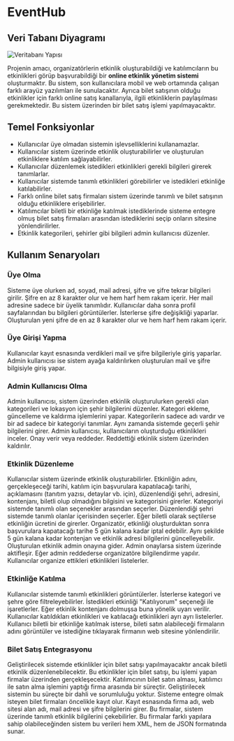 # EventHub

## Veri Tabanı Diyagramı
![Veritabanı Yapısı](https://i.hizliresim.com/99xn77v.png)

Projenin amacı, organizatörlerin etkinlik oluşturabildiği ve katılımcıların bu etkinlikleri görüp başvurabildiği bir **online etkinlik yönetim sistemi** oluşturmaktır.  Bu sistem, son kullanıcılara mobil ve web ortamında çalışan farklı arayüz yazılımları ile sunulacaktır. Ayrıca bilet satışının olduğu etkinlikler için farklı online satış kanallarıyla, ilgili etkinliklerin paylaşılması gerekmektedir. Bu sistem üzerinden bir bilet satış işlemi yapılmayacaktır.

## Temel Fonksiyonlar

- Kullanıcılar üye olmadan sistemin işlevselliklerini kullanamazlar.
- Kullanıcılar sistem üzerinde etkinlik oluşturabilirler ve oluşturulan etkinliklere katılım sağlayabilirler.
- Kullanıcılar düzenlemek istedikleri etkinlikleri gerekli bilgileri girerek tanımlarlar.
- Kullanıcılar sistemde tanımlı etkinlikleri görebilirler ve istedikleri etkinliğe katılabilirler.
- Farklı online bilet satış firmaları sistem üzerinde tanımlı ve bilet satışının olduğu etkinliklere erişebilirler.
- Katılımcılar biletli bir etkinliğe katılmak istediklerinde sisteme entegre olmuş bilet satış firmaları arasından istediklerini seçip onların sitesine yönlendirilirler.
- Etkinlik kategorileri, şehirler gibi bilgileri admin kullanıcısı düzenler.

## Kullanım Senaryoları

### Üye Olma

Sisteme üye olurken ad, soyad, mail adresi, şifre ve şifre tekrar bilgileri girilir. Şifre en az 8 karakter olur ve hem harf hem rakam içerir. Her mail adresine sadece bir üyelik tanımlıdır. Kullanıcılar daha sonra profil sayfalarından bu bilgileri görüntülerler. İsterlerse şifre değişikliği yaparlar. Oluşturulan yeni şifre de en az 8 karakter olur ve hem harf hem rakam içerir.

### Üye Girişi Yapma

Kullanıcılar kayıt esnasında verdikleri mail ve şifre bilgileriyle giriş yaparlar. Admin kullanıcısı ise sistem ayağa kaldırılırken oluşturulan mail ve şifre bilgisiyle giriş yapar.

### Admin Kullanıcısı Olma

Admin kullanıcısı, sistem üzerinden etkinlik oluşturulurken gerekli olan kategorileri ve lokasyon için şehir bilgilerini düzenler. Kategori ekleme, güncelleme ve kaldırma işlemlerini yapar. Kategorilerin sadece adı vardır ve bir ad sadece bir kategoriyi tanımlar. Aynı zamanda sistemde geçerli şehir bilgilerini girer. Admin kullanıcısı, kullanıcıların oluşturduğu etkinlikleri inceler. Onay verir veya reddeder. Reddettiği etkinlik sistem üzerinden kaldırılır.

### Etkinlik Düzenleme

Kullanıcılar sistem üzerinde etkinlik oluşturabilirler. Etkinliğin adını, gerçekleşeceği tarihi, katılım için başvurulara kapatılacağı tarihi, açıklamasını (tanıtım yazısı, detaylar vb. için), düzenlendiği şehri, adresini, kontenjanı, biletli olup olmadığını bilgisini ve kategorisini girerler. Kategoriyi sistemde tanımlı olan seçenekler arasından seçerler. Düzenlendiği şehri sistemde tanımlı olanlar içerisinden seçerler. Eğer biletli olarak seçtilerse etkinliğin ücretini de girerler. Organizatör, etkinliği oluşturduktan sonra başvurulara kapatacağı tarihe 5 gün kalana kadar iptal edebilir. Aynı şekilde 5 gün kalana kadar kontenjan ve etkinlik adresi bilgilerini güncelleyebilir. Oluşturulan etkinlik admin onayına gider. Admin onaylarsa sistem üzerinde aktifleşir. Eğer admin reddederse organizatöre bilgilendirme yapılır. Kullanıcılar organize ettikleri etkinlikleri listelerler.

### Etkinliğe Katılma

Kullanıcılar sistemde tanımlı etkinlikleri görüntülerler. İsterlerse kategori ve şehre göre filtreleyebilirler. İstedikleri etkinliği "Katılıyorum" seçeneği ile işaretlerler. Eğer etkinlik kontenjanı dolmuşsa buna yönelik uyarı verilir. Kullanıcılar katıldıkları etkinlikleri ve katılacağı etkinlikleri ayrı ayrı listelerler. Kullanıcı biletli bir etkinliğe katılmak isterse, bileti satın alabileceği firmaların adını görüntüler ve istediğine tıklayarak firmanın web sitesine yönlendirilir.

### Bilet Satış Entegrasyonu

Geliştirilecek sistemde etkinlikler için bilet satışı yapılmayacaktır ancak biletli etkinlik düzenlenebilecektir. Bu etkinlikler için bilet satışı, bu işlemi yapan firmalar üzerinden gerçekleşecektir. Katılımcının bilet satın alması, katılımcı ile satın alma işlemini yaptığı firma arasında bir süreçtir. Geliştirilecek sistemin bu süreçte bir dahli ve sorumluluğu yoktur. Sisteme entegre olmak isteyen bilet firmaları öncelikle kayıt olur. Kayıt esnasında firma adı, web sitesi alan adı, mail adresi ve şifre bilgilerini girer. Bu firmalar, sistem üzerinde tanımlı etkinlik bilgilerini çekebilirler. Bu firmalar farklı yapılara sahip olabileceğinden sistem bu verileri hem XML, hem de JSON formatında sunar.
